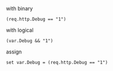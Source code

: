 with binary

```vcl
(req.http.Debug == "1")
```

with logical

```vcl
(var.Debug && "1")
```

assign

```vcl
set var.Debug = (req.http.Debug == "1")
```
